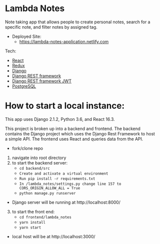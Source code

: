 # Lambda Notes

Note taking app that allows people to create personal notes, search for a specific note, and filter notes by assigned tag.

- Deployed Site:
  - https://lambda-notes-application.netlify.com

Tech:

- [React](https://reactjs.org/docs/getting-started.html)
- [Redux](https://redux.js.org/)
- [Django](https://docs.djangoproject.com/en/2.1/)
- [Django REST framework](https://www.django-rest-framework.org/)
- [Django REST framework JWT](http://getblimp.github.io/django-rest-framework-jwt/)
- [PostgreSQL]()

# How to start a local instance:

This app uses Django 2.1.2, Python 3.6, and React 16.3.

This project is broken up into a backend and frontend. The backend contains the Django project which uses the Django Rest Framework to host a simple API. The frontend uses React and queries data from the API.

- fork/clone repo

1. navigate into root directory
2. to start the backend server:
   - `cd backend/src`
   - `Create and activate a virtual environment`
   - `Run pip install -r requirements.txt`
   - `In /lambda_notes/settings.py change line 157 to CORS_ORIGIN_ALLOW_ALL = True`
   - `python manage.py runserver`

- Django server will be running at http://localhost:8000/

3.  to start the front end:
    - `cd frontend/lambda_notes`
    - `yarn install`
    - `yarn start`

- local host will be at http://localhost:3000/
